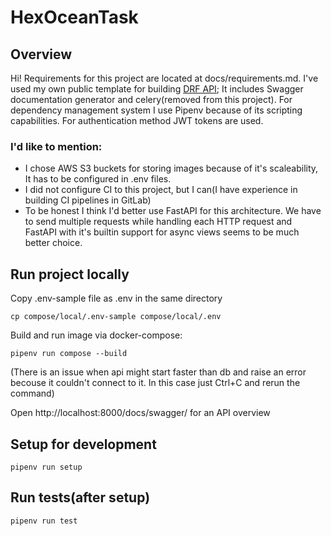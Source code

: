 # HexOceanTask

## Overview

Hi! Requirements for this project are located at docs/requirements.md. I've used my own public template for building [DRF API](https://github.com/DiceNameIsMy/proper-DRF-startup); It includes Swagger documentation generator and celery(removed from this project). For dependency management system I use Pipenv because of its scripting capabilities. For authentication method JWT tokens are used.

### I'd like to mention:

- I chose AWS S3 buckets for storing images because of it's scaleability, It has to be configured in .env files.
- I did not configure CI to this project, but I can(I have experience in building CI pipelines in GitLab)
- To be honest I think I'd better use FastAPI for this architecture. We have to send multiple requests while handling each HTTP request and FastAPI with it's builtin support for async views seems to be much better choice.

## Run project locally

Copy .env-sample file as .env in the same directory

    cp compose/local/.env-sample compose/local/.env

Build and run image via docker-compose:

    pipenv run compose --build

(There is an issue when api might start faster than db and raise an error becouse it couldn't connect to it. In this case just Ctrl+C and rerun the command)

Open http://localhost:8000/docs/swagger/ for an API overview

## Setup for development

    pipenv run setup

## Run tests(after setup)

    pipenv run test
